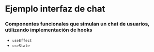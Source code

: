# Ejemplo interfaz de chat

### Componentes funcionales que simulan un chat de usuarios, utilizando implementación de hooks
- `useEffect`
- `useState`
